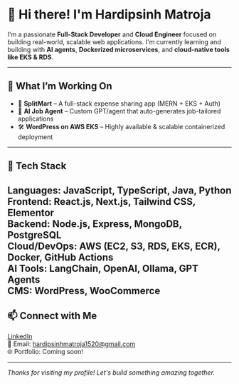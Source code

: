 # 👋 Hi there! I'm Hardipsinh Matroja

I'm a passionate **Full-Stack Developer** and **Cloud Engineer** focused on building real-world, scalable web applications. I'm currently learning and building with **AI agents**, **Dockerized microservices**, and **cloud-native tools like EKS & RDS**.

---

## 🚀 What I’m Working On

- 🧾 **SplitMart** – A full-stack expense sharing app (MERN + EKS + Auth)
- 🧠 **AI Job Agent** – Custom GPT/agent that auto-generates job-tailored applications
- 🛠 **WordPress on AWS EKS** – Highly available & scalable containerized deployment

---

## 🧰 Tech Stack

Languages: JavaScript, TypeScript, Java, Python  
Frontend: React.js, Next.js, Tailwind CSS, Elementor  
Backend: Node.js, Express, MongoDB, PostgreSQL  
Cloud/DevOps: AWS (EC2, S3, RDS, EKS, ECR), Docker, GitHub Actions  
AI Tools: LangChain, OpenAI, Ollama, GPT Agents  
CMS: WordPress, WooCommerce
---

## 📫 Connect with Me

[LinkedIn](https://www.linkedin.com/in/hardipsinh-matroja/)  
📧 Email: hardipsinhmatroja1520@gmail.com  
🌐 Portfolio: Coming soon!

---

_Thanks for visiting my profile! Let's build something amazing together._


